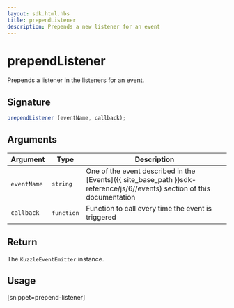 ```yaml
---
layout: sdk.html.hbs
title: prependListener
description: Prepends a new listener for an event
---
```


# prependListener

Prepends a listener in the listeners for an event.

## Signature

```js
prependListener (eventName, callback);
```

## Arguments

| Argument   | Type     | Description      |
| ---------- | -------- | -------- |
| `eventName`    | <pre>string</pre> | One of the event described in the [Events]({{ site_base_path }}sdk-reference/js/6//events) section of this documentation |
| `callback` | <pre>function</pre> | Function to call every time the event is triggered     |

## Return

The `KuzzleEventEmitter` instance.

## Usage

[snippet=prepend-listener]
